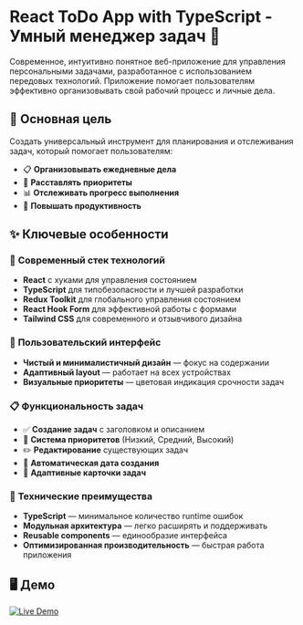 # React ToDo App with TypeScript - Умный менеджер задач 📝

Современное, интуитивно понятное веб-приложение для управления персональными задачами, разработанное с использованием передовых технологий. 
Приложение помогает пользователям эффективно организовывать свой рабочий процесс и личные дела.

## 🎯 Основная цель

Создать универсальный инструмент для планирования и отслеживания задач, который помогает пользователям:

- 📋 **Организовывать ежедневные дела**
- 🎯 **Расставлять приоритеты**
- 📊 **Отслеживать прогресс выполнения**
- 🚀 **Повышать продуктивность**

## ✨ Ключевые особенности

### 🚀 **Современный стек технологий**
- **React** с хуками для управления состоянием
- **TypeScript** для типобезопасности и лучшей разработки
- **Redux Toolkit** для глобального управления состоянием
- **React Hook Form** для эффективной работы с формами
- **Tailwind CSS** для современного и отзывчивого дизайна

### 🎨 **Пользовательский интерфейс**
- **Чистый и минималистичный дизайн** — фокус на содержании
- **Адаптивный layout** — работает на всех устройствах
- **Визуальные приоритеты** — цветовая индикация срочности задач

### 📋 **Функциональность задач**
- ✅ **Создание задач** с заголовком и описанием
- 🎯 **Система приоритетов** (Низкий, Средний, Высокий)
- ✏️ **Редактирование** существующих задач
- 📅 **Автоматическая дата создания**
- 📱 **Адаптивные карточки задач**

### 🔧 **Технические преимущества**
- **TypeScript** — минимальное количество runtime ошибок
- **Модульная архитектура** — легко расширять и поддерживать
- **Reusable components** — единообразие интерфейса
- **Оптимизированная производительность** — быстрая работа приложения

## 🖥 Демо
[![Live Demo](https://img.shields.io/badge/Live_Demo-View_Here-green?style=for-the-badge)](https://to-do-app-inky-pi.vercel.app/)